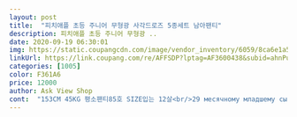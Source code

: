 ```yaml
---
layout: post 
title:  "피치애플 초등 주니어 무형광 사각드로즈 5종세트 남아팬티" 
description: 피치애플 초등 주니어 무형광 ..
date: 2020-09-19 06:30:01 
img: https://static.coupangcdn.com/image/vendor_inventory/6059/8ca6e1a5fda5e75c093fdf67cfbefe4e6d821a29b3aa459fbb854995386c.jpg 
linkUrl: https://link.coupang.com/re/AFFSDP?lptag=AF3600438&subid=ahnPublicAsk&pageKey=1960320488&itemId=3331686513&vendorItemId=3518424229&traceid=V0-113-93eafc53eab8e6c7 
categories: [1005] 
color: F361A6 
price: 12000 
author: Ask View Shop 
cont:  "153CM 45KG 평소팬티85호 SIZE입는 12살<br/>29 месячному младшему сыну купила самый мал.<br/>размер, что был)) Большеваты, но думаю ничего^^ После стирки не изменились<br/>29개월 된 막내 아들에게 샀어요.<br/> 좀 크지만 괜찮은듯 해요 ^^ 세탁후 변하지 않아서 좋아요<br/>9살 남아 키130  몸무게 27키로 허리둘레58 가랑이둘레 42<br/>가격대비 괜찮아요!150cm 40kg 에서 살찌고<br/>걱정했는데 딱 맞아요! 아들이 입었을때 끼거나<br/>결론, 12<br/> -14호 시켰는데 가랑이는 맞고, 허리가 많이 커요.<br/><br/>고무줄  자국이 남고, 졸리는 부분이 통풍이 안되는지 자꾸 긁더라구요.<br/><br/>그래서, 베이직 색상으로 정사이즈로 하나더 주문했어요.<br/><br/>그렇다고 삼각팬티 더 큰 사이즈를 사는건 허리가 너무 남을거 같아서<br/>남아에요 사이즈도 실측길이 비교해보고 상품평<br/>늘어짐 보플없이 건조기(중온) 돌렸을때 줄어듬 없었어요^<br/> -^! <br/>더 들어가서 그런지 아주 얇거나 하진 않아요<br/>들은 한사이즈 업하시면 될거같아요 집에 있는<br/>보고 고민고민하다 1214호 구매했어요 작을까<br/>불편한거 없이 편하다고 하네요^<br/> -^ 다행이에요!<br/>사각팬티를 찾아봤어요.<br/><br/>삼각 팬티는 사이즈 업해서 80사이즈를 입는데도 허벅지가 졸려서<br/>삼각팬티 다 버리고, 앞으로 이 팬티로 계속 재구매하면 될거 같아요.<br/>^^<br/>성인용 드로즈 처럼 얇진 않아요 얇긴한데 면이<br/>소독티슈로 택배 봉투 겉면 닦아서 베란다에 하루 방치했다가 뜯어서 입혀봤어요.<br/> ㅜㅜ코로나 때문에 이게 뭔짓인지.<br/>.<br/><br/>신축성이 좋아서 딱 맞게 입어도 조이거나 불편감 없을거 같아요.<br/><br/>애들 팬티 10장은 있어야 하루 이틀 빨래 밀리거나<br/>없었고 사이즈는 정사이즈 하시고 좀 배통통 친구<br/>오전에 주문하고 다음날 cj택배로 잘 받았구요.<br/><br/>원단도 변형이나 보풀없이 너무 좋구요.<br/> 색상도 쨍하니 예쁘네요.<br/><br/>원단은 혼방 스판에 신축성도 좋아요 고등학생<br/>키커서 위에 다시 사이즈 정정 했어요 지금까지<br/>특히 여름에 여행갈 때도 안심 되니까.<br/>.<br/><br/>팬티 사이즈표 참고해서 샀는데, 가랑이는 낙낙하니 좋은데 허리가 너무 크네요.<br/>^^;;이런.<br/>.<br/>교환하긴 귀찮고, 허리 뒤쪽을 겹쳐서 바느질해서 입히니 괜찮네요.<br/>ㅎㅎ<br/>팬티와 실측 비교후 구매하세요 그리고 두깨감은<br/>하나씩 손빨래 해봤는데, 물빠짐도 거의 없어요.<br/> 심지어 빨강인데 물안빠짐?ㅋ<br/>하며 잘입어요 박음질도 괜찮아요 제품 하자도<br/>해봤는데 처음엔 어색해 하더니 익숙한지 편하다<br/>허리는 가는데, 키에 비해 엉덩이랑 허벅지가 살짝 통통한 오리궁뎅이 체형이예요.<br/><br/>형 드로즈 구매하면서 둘째도 처음 사서 입게<br/>" 
---
```

